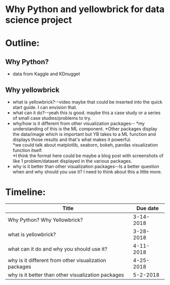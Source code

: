 # Why Python and yellowbrick for data science project

# Outline:
## Why Python?
- data from Kaggle and KDnugget


## Why yellowbrick
- what is yellowbrick?--video maybe that could be inserted into the quick start guide.  I can envision that.
- what can it do?--yeah this is good.  maybe this a case study or a series of small case studies/problems to try.
- why/how is it different from other visualization packages--
*my understanding of this is the ML component. 
*Other packages display the data/image which is important but YB takes to a ML function and displays those results and that's what makes it powerful.  
*we could talk about matplotlib, seaborn, bokeh, pandas visualization function itself.  
*I think the format here could be maybe a blog post with screenshots of like 1 problem/dataset displayed in the various packages. 
- why is it better than other visualization packages--Is a better question when and why should you use it?  I need to think about this a little more.

# Timeline:
|Title | Due date|
|------|---------|
|Why Python?  Why Yellowbrick? | 3-14-2018 |
|what is yellowbrick? | 3-28-2018 |
|what can it do and why you should use it? | 4-11-2018 |
|why is it different from other visualization packages | 4-25-2018 |
|why is it better than other visualization packages | 5-2-2018 |
